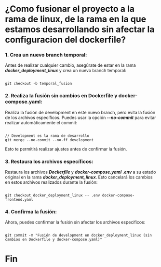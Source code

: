 # ¿Como fusionar el proyecto a la rama de linux, de la rama en la que estamos desarrollando sin afectar la configuracion del dockerfile?

### 1. Crea un nuevo branch temporal:

Antes de realizar cualquier cambio, asegúrate de estar en la rama ***docker_deployment_linux*** y crea un nuevo branch temporal:

```git

git checkout -b temporal_fusion

```

### 2. Realiza la fusión sin cambios en Dockerfile y docker-compose.yaml:

Realiza la fusión de development en este nuevo branch, pero evita la fusión de los archivos específicos. Puedes usar la opción ***--no-commit*** para evitar realizar automáticamente el commit:

```git

// Development es la rama de desarrollo
git merge --no-commit --no-ff development

```

Esto te permitirá realizar ajustes antes de confirmar la fusión.

### 3. Restaura los archivos específicos:

Restaura los archivos ***Dockerfile*** y ***docker-compose.yaml*** ***.env*** a su estado original en la rama ***docker_deployment_linux***. Esto cancelará los cambios en estos archivos realizados durante la fusión:

```git

git checkout docker_deployment_linux -- .env docker-compose-frontend.yaml

```

### 4. Confirma la fusión:

Ahora, puedes confirmar la fusión sin afectar los archivos específicos:

```git

git commit -m "Fusión de development en docker_deployment_linux (sin cambios en Dockerfile y docker-compose.yaml)"

```

# Fin